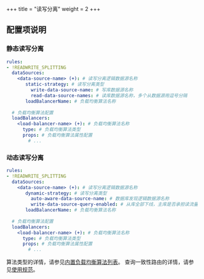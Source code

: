 +++
title = "读写分离"
weight = 2
+++

## 配置项说明

### 静态读写分离

```yaml
rules:
- !READWRITE_SPLITTING
  dataSources:
    <data-source-name> (+): # 读写分离逻辑数据源名称
       static-strategy: # 读写分离类型
         write-data-source-name: # 写库数据源名称
         read-data-source-names: # 读库数据源名称，多个从数据源用逗号分隔
       loadBalancerName: # 负载均衡算法名称
  
  # 负载均衡算法配置
  loadBalancers:
    <load-balancer-name> (+): # 负载均衡算法名称
      type: # 负载均衡算法类型
      props: # 负载均衡算法属性配置
        # ...
```

### 动态读写分离

```yaml
rules:
- !READWRITE_SPLITTING
  dataSources:
    <data-source-name> (+): # 读写分离逻辑数据源名称
       dynamic-strategy: # 读写分离类型
         auto-aware-data-source-name: # 数据库发现逻辑数据源名称
         write-data-source-query-enabled: # 从库全部下线，主库是否承担读流量
       loadBalancerName: # 负载均衡算法名称
  
  # 负载均衡算法配置
  loadBalancers:
    <load-balancer-name> (+): # 负载均衡算法名称
      type: # 负载均衡算法类型
      props: # 负载均衡算法属性配置
        # ...
```

算法类型的详情，请参见[内置负载均衡算法列表](/cn/user-manual/shardingsphere-jdbc/builtin-algorithm/load-balance)。
查询一致性路由的详情，请参见[使用规范](/cn/features/readwrite-splitting/use-norms)。
